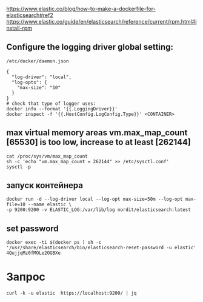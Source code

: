 https://www.elastic.co/blog/how-to-make-a-dockerfile-for-elasticsearch#ref2
https://www.elastic.co/guide/en/elasticsearch/reference/current/rpm.html#install-rpm


## Configure the logging driver  global setting:
```
/etc/docker/daemon.json

{
  "log-driver": "local",
  "log-opts": {
    "max-size": "10"
  }
}
# check that type of logger uses:
docker info --format '{{.LoggingDriver}}'
docker inspect -f '{{.HostConfig.LogConfig.Type}}' <CONTAINER>
```


## max virtual memory areas vm.max_map_count [65530] is too low, increase to at least [262144]
```
cat /proc/sys/vm/max_map_count
sh -c 'echo "vm.max_map_count = 262144" >> /etc/sysctl.conf'
sysctl -p

```

## запуск контейнера
```
docker run -d --log-driver local --log-opt max-size=50m --log-opt max-file=10 --name elastic \
-p 9200:9200 -v ELASTIC_LOG:/var/lib/log nordit/elasticsearch:latest

```


## set password 
```
docker exec -ti $(docker ps ) sh -c '/usr/share/elasticsearch/bin/elasticsearch-reset-password -u elastic'
4QujjqMz0fMOLe2OGBXe
```


# Запрос
```
curl -k -u elastic  https://localhost:9200/ | jq
```

